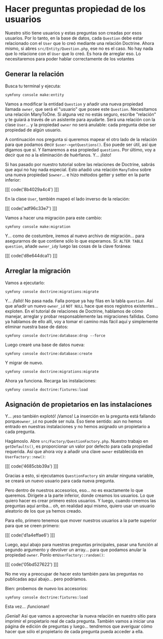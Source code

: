 # Hacer preguntas propiedad de los usuarios

Nuestro sitio tiene usuarios y estas preguntas son creadas por esos usuarios. Por lo tanto, en la base de datos, cada `Question` debe estar relacionado con el `User` que lo creó mediante una relación Doctrine. Ahora mismo, si abres `src/Entity/Question.php`, ese no es el caso. No hay nada que lo relacione con el `User` que lo creó. Es hora de arreglar eso. Lo necesitaremos para poder hablar correctamente de los votantes

## Generar la relación

Busca tu terminal y ejecuta:

```terminal
symfony console make:entity
```

Vamos a modificar la entidad `Question` y añadir una nueva propiedad llamada `owner`, que será el "usuario" que posee este `Question`. Necesitamos una relación ManyToOne. Si alguna vez no estás seguro, escribe "relación" y te guiará a través de un asistente para ayudarte. Será una relación con la clase `User`... y la propiedad `owner` no será anulable: cada pregunta debe ser propiedad de algún usuario.

A continuación nos pregunta si queremos mapear el otro lado de la relación para que podamos decir `$user->getQuestions()`. Eso puede ser útil, así que digamos que sí. Y llamaremos a esa propiedad `questions`. Por último, voy a decir que no a la eliminación de huérfanos. Y... ¡listo!

Si has pasado por nuestro tutorial sobre las relaciones de Doctrine, sabrás que aquí no hay nada especial. Esto añadió una relación `ManyToOne` sobre una nueva propiedad `$owner`... e hizo métodos getter y setter en la parte inferior:

[[[ code('8b4029a4c4') ]]]

En la clase `User`, también mapeó el lado inverso de la relación:

[[[ code('adf96c33e7') ]]]

Vamos a hacer una migración para este cambio:

```terminal
symfony console make:migration
```

Y... como de costumbre, iremos al nuevo archivo de migración... para asegurarnos de que contiene sólo lo que esperamos. Sí: `ALTER TABLE question`, añade `owner_id`y luego las cosas de la clave foránea:

[[[ code('d8e644dca1') ]]]

## Arreglar la migración

Vamos a ejecutarlo:

```terminal
symfony console doctrine:migrations:migrate
```

Y... ¡falló! No pasa nada. Falla porque ya hay filas en la tabla `question`. Así que añadir un nuevo `owner_id` `NOT NULL` hace que esos registros existentes... exploten. En el tutorial de relaciones de Doctrine, hablamos de cómo manejar, arreglar y probar responsablemente las migraciones fallidas. Como ya hablamos de ello allí, voy a tomar el camino más fácil aquí y simplemente eliminar nuestra base de datos:

```terminal
symfony console doctrine:database:drop --force
```

Luego crearé una base de datos nueva:

```terminal
symfony console doctrine:database:create
```

Y migrar de nuevo.

```terminal-silent
symfony console doctrine:migrations:migrate
```

Ahora ya funciona. Recarga las instalaciones:

```terminal
symfony console doctrine:fixtures:load
```

## Asignación de propietarios en las instalaciones

Y... ¡eso también explotó! ¡Vamos! La inserción en la pregunta está fallando porque`owner_id` no puede ser nula. Eso tiene sentido: aún no hemos entrado en nuestras instalaciones y no hemos asignado un propietario a cada pregunta.

Hagámoslo. Abre `src/Factory/QuestionFactory.php`. Nuestro trabajo en `getDefaults()`, es proporcionar un valor por defecto para cada propiedad requerida. Así que ahora voy a añadir una clave `owner` establecida en `UserFactory::new()`:

[[[ code('4685cbb39a') ]]]

Gracias a esto, si ejecutamos `QuestionFactory` sin anular ninguna variable, se creará un nuevo usuario para cada nueva pregunta.

Pero dentro de nuestros accesorios, eso... no es exactamente lo que queremos. Dirígete a la parte inferior, donde creamos los usuarios. Lo que quiero hacer es crear primero estos usuarios. Y luego, cuando creemos las preguntas aquí arriba... oh, en realidad aquí mismo, quiero usar un usuario aleatorio de los que ya hemos creado.

Para ello, primero tenemos que mover nuestros usuarios a la parte superior para que se creen primero:

[[[ code('d1a4effae6') ]]]

Luego, aquí abajo para nuestras preguntas principales, pasar una función al segundo argumento y devolver un array... para que podamos anular la propiedad `owner`. Ponlo en`UserFactory::random()`:

[[[ code('05bd527622') ]]]

No me voy a preocupar de hacer esto también para las preguntas no publicadas aquí abajo... pero podríamos.

Bien: probemos de nuevo los accesorios:

```terminal
symfony console doctrine:fixtures:load
```

Esta vez... ¡funcionan!

¡Genial! Así que vamos a aprovechar la nueva relación en nuestro sitio para imprimir el propietario real de cada pregunta. También vamos a iniciar una página de edición de preguntas y luego... tendremos que averiguar cómo hacer que sólo el propietario de cada pregunta pueda acceder a ella.

